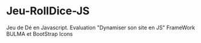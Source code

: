 # Jeu-RollDice-JS
Jeu de Dé en Javascript. 
Evaluation "Dynamiser son site en JS"
FrameWork BULMA et BootStrap Icons
